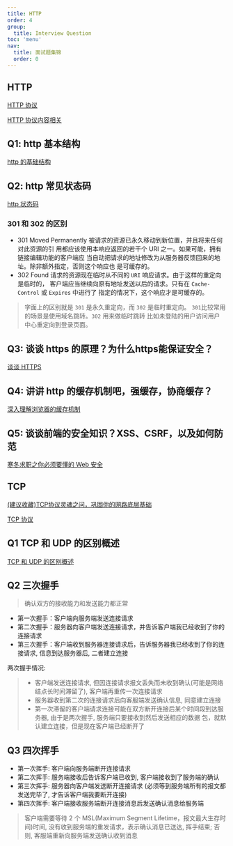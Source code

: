```yaml
---
title: HTTP
order: 4
group:
  title: Interview Question
toc: 'menu'
nav:
  title: 面试题集锦
  order: 0
---
```


## HTTP

[HTTP 协议](http://47.98.159.95/my_blog/blogs/net/http/001.html#%E8%B5%B7%E5%A7%8B%E8%A1%8C)

[HTTP 协议内容相关](https://github.com/qianguyihao/Web/blob/master/14-%E5%89%8D%E7%AB%AF%E9%9D%A2%E8%AF%95/04-HTTP%E5%8D%8F%E8%AE%AE.md)

## Q1: http 基本结构

[http 的基础结构](http://47.98.159.95/my_blog/#%E8%B5%B7%E5%A7%8B%E8%A1%8C)

## Q2: http 常见状态码

[http 状态码](http://47.98.159.95/my_blog/#%E8%B5%B7%E5%A7%8B%E8%A1%8C)

### 301 和 302 的区别

- 301 Moved Permanently 被请求的资源已永久移动到新位置，并且将来任何对此资源的引 用都应该使用本响应返回的若干个 URI 之一。如果可能，拥有链接编辑功能的客户端应 当自动把请求的地址修改为从服务器反馈回来的地址。除非额外指定，否则这个响应也 是可缓存的。
- 302 Found 请求的资源现在临时从不同的 `URI` 响应请求。由于这样的重定向是临时的， 客户端应当继续向原有地址发送以后的请求。只有在 `Cache-Control` 或 `Expires` 中进行了 指定的情况下，这个响应才是可缓存的。

>字面上的区别就是 `301` 是永久重定向，而 `302` 是临时重定向。
>`301`比较常用的场景是使用域名跳转。`302` 用来做临时跳转 比如未登陆的用户访问用户 中心重定向到登录页面。

## Q3: 谈谈 https 的原理？为什么https能保证安全？

[谈谈 HTTPS](https://juejin.cn/post/6844903504046211079)

## Q4: 讲讲 http 的缓存机制吧，强缓存，协商缓存？

[深入理解浏览器的缓存机制](深入理解浏览器的缓存机制)

## Q5: 谈谈前端的安全知识？XSS、CSRF，以及如何防范

[寒冬求职之你必须要懂的 Web 安全](https://juejin.cn/post/6844903842635579405)

## TCP

[(建议收藏)TCP协议灵魂之问，巩固你的网路底层基础](https://juejin.cn/post/6844904070889603085)

[TCP 协议](http://47.98.159.95/my_blog/blogs/net/tcp/001.html)

## Q1 TCP 和 UDP 的区别概述

[TCP 和 UDP 的区别概述](http://47.98.159.95/my_blog/blogs/net/tcp/001.html)

## Q2 三次握手

> 确认双方的接收能力和发送能力都正常

- 第一次握手：客户端向服务端发送连接请求
- 第二次握手：服务器向客户端发送连接请求，并告诉客户端我已经收到了你的连接请求
- 第三次握手：客户端收到服务器连接请求后，告诉服务器我已经收到了你的连接请求, 信息到达服务器后, 二者建立连接

两次握手情况:

> - 客户端发送连接请求, 但因连接请求报文丢失而未收到确认(可能是网络结点长时间滞留了), 客户端再重传一次连接请求
> - 服务器收到第二次的连接请求后向客服端发送确认信息, 同意建立连接
> - 第一次滞留的客户端请求连接可能在双方断开连接后某个时间段到达服务器, 由于是两次握手, 服务端只要接收到然后发送相应的数据
> 包，就默认建立连接，但是现在客户端已经断开了

## Q3 四次挥手

- 第一次挥手: 客户端向服务端断开连接请求
- 第二次挥手: 服务端接收后告诉客户端已收到, 客户端接收到了服务端的确认
- 第三次挥手: 服务器向客户端发送断开连接请求 (必须等到服务端所有的报文都发送完毕了, 才告诉客户端我要断开连接)
- 第四次挥手: 客户端接收服务端断开连接消息后发送确认消息给服务端

> 客户端需要等待 2 个 MSL(Maximum Segment Lifetime，报文最大生存时间)时间,
> 没有收到服务端的重发请求，表示确认消息已送达, 挥手结束; 否则, 客服端重新向服务端发送确认收到消息
